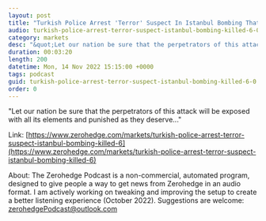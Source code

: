 ```yaml
---
layout: post
title: "Turkish Police Arrest 'Terror' Suspect In Istanbul Bombing That Killed 6"
audio: turkish-police-arrest-terror-suspect-istanbul-bombing-killed-6-0
category: markets
desc: "&quot;Let our nation be sure that the perpetrators of this attack will be exposed with all its elements and punished as they deserve...&quot;"
duration: 00:03:20
length: 200
datetime: Mon, 14 Nov 2022 15:15:00 +0000
tags: podcast
guid: turkish-police-arrest-terror-suspect-istanbul-bombing-killed-6-0
order: 0
---
```

&quot;Let our nation be sure that the perpetrators of this attack will be exposed with all its elements and punished as they deserve...&quot;

Link: [https://www.zerohedge.com/markets/turkish-police-arrest-terror-suspect-istanbul-bombing-killed-6](https://www.zerohedge.com/markets/turkish-police-arrest-terror-suspect-istanbul-bombing-killed-6)

About: The Zerohedge Podcast is a non-commercial, automated program, designed to give people a way to get news from Zerohedge in an audio format.  I am actively working on tweaking and improving the setup to create a better listening experience (October 2022).  Suggestions are welcome: [zerohedgePodcast@outlook.com](mailto:zerohedgePodcast@outlook.com)